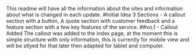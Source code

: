 This readme will have all the information about the sites and information about what is changed in each update.
#Initial Idea
3 Sections - A callout section with a button, A quote section with customer feedback and a feature section with a few key features of the service.
##vo.1 - Callout Added
The callout was added to the index page, at the moment this is simple structure with only information, this is currently for mobile view and will be stlyed for that later then adapted for tablet and computer.